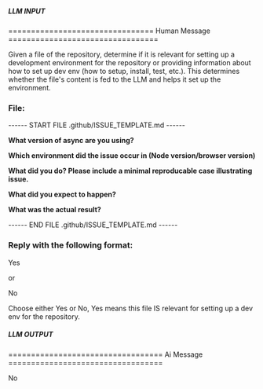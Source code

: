 ##### LLM INPUT #####
================================ Human Message =================================

Given a file of the repository, determine if it is relevant for setting up a development environment for the repository or providing information about how to set up dev env (how to setup, install, test, etc.). This determines whether the file's content is fed to the LLM and helps it set up the environment.

### File:
------ START FILE .github/ISSUE_TEMPLATE.md ------
<!--
This template is for bug reports. If you are reporting a bug, please continue on. If you are here for another reason (such as a feature request, change, or question) you can disregard this template
-->

**What version of async are you using?**

**Which environment did the issue occur in (Node version/browser version)**

**What did you do? Please include a minimal reproducable case illustrating issue.**

**What did you expect to happen?**

**What was the actual result?**


------ END FILE .github/ISSUE_TEMPLATE.md ------

### Reply with the following format:

<rel>Yes</rel>

or

<rel>No</rel>

Choose either Yes or No, Yes means this file IS relevant for setting up a dev env for the repository.

##### LLM OUTPUT #####
================================== Ai Message ==================================

<rel>No</rel>